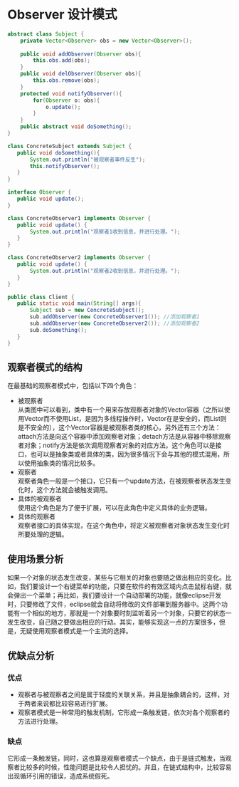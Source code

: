 # Observer 设计模式

```java
abstract class Subject {  
    private Vector<Observer> obs = new Vector<Observer>();  
      
    public void addObserver(Observer obs){  
        this.obs.add(obs);  
    }  
    public void delObserver(Observer obs){  
        this.obs.remove(obs);  
    }  
    protected void notifyObserver(){  
        for(Observer o: obs){  
            o.update();  
        }  
    }  
    public abstract void doSomething();  
}  
 ``` 
 ```java
class ConcreteSubject extends Subject {  
    public void doSomething(){  
        System.out.println("被观察者事件反生");  
        this.notifyObserver();  
    }  
}
 ``` 
 ```java
interface Observer {  
    public void update();  
}  
 ``` 
 ```java
class ConcreteObserver1 implements Observer {  
    public void update() {  
        System.out.println("观察者1收到信息，并进行处理。");  
    }  
} 
 ``` 
 ```java
class ConcreteObserver2 implements Observer {  
    public void update() {  
        System.out.println("观察者2收到信息，并进行处理。");  
    }  
}  
 ``` 
 ```java  
public class Client {  
    public static void main(String[] args){  
        Subject sub = new ConcreteSubject();  
        sub.addObserver(new ConcreteObserver1()); //添加观察者1  
        sub.addObserver(new ConcreteObserver2()); //添加观察者2  
        sub.doSomething();  
    }  
} 
```
## 观察者模式的结构

在最基础的观察者模式中，包括以下四个角色：

- 被观察者  
从类图中可以看到，类中有一个用来存放观察者对象的Vector容器（之所以使用Vector而不使用List，是因为多线程操作时，Vector在是安全的，而List则是不安全的），这个Vector容器是被观察者类的核心，另外还有三个方法：attach方法是向这个容器中添加观察者对象；detach方法是从容器中移除观察者对象；notify方法是依次调用观察者对象的对应方法。这个角色可以是接口，也可以是抽象类或者具体的类，因为很多情况下会与其他的模式混用，所以使用抽象类的情况比较多。
- 观察者  
观察者角色一般是一个接口，它只有一个update方法，在被观察者状态发生变化时，这个方法就会被触发调用。
- 具体的被观察者  
使用这个角色是为了便于扩展，可以在此角色中定义具体的业务逻辑。
- 具体的观察者  
观察者接口的具体实现，在这个角色中，将定义被观察者对象状态发生变化时所要处理的逻辑。

## 使用场景分析

如果一个对象的状态发生改变，某些与它相关的对象也要随之做出相应的变化。比如，我们要设计一个右键菜单的功能，只要在软件的有效区域内点击鼠标右键，就会弹出一个菜单；再比如，我们要设计一个自动部署的功能，就像eclipse开发时，只要修改了文件，eclipse就会自动将修改的文件部署到服务器中。这两个功能有一个相似的地方，那就是一个对象要时刻监听着另一个对象，只要它的状态一发生改变，自己随之要做出相应的行动。其实，能够实现这一点的方案很多，但是，无疑使用观察者模式是一个主流的选择。

## 优缺点分析

### 优点
- 观察者与被观察者之间是属于轻度的关联关系，并且是抽象耦合的，这样，对于两者来说都比较容易进行扩展。
- 观察者模式是一种常用的触发机制，它形成一条触发链，依次对各个观察者的方法进行处理。

### 缺点
它形成一条触发链，同时，这也算是观察者模式一个缺点，由于是链式触发，当观察者比较多的时候，性能问题是比较令人担忧的。并且，在链式结构中，比较容易出现循环引用的错误，造成系统假死。
